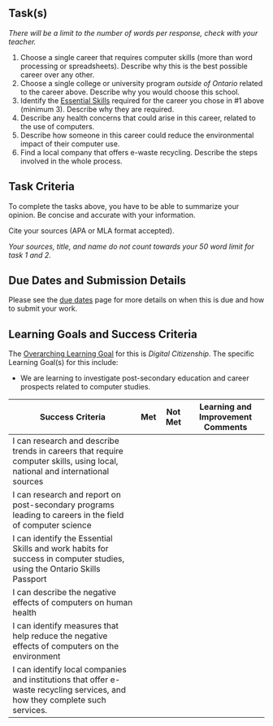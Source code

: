 ## Task(s)

_There will be a limit to the number of words per response, check with your teacher._

1. Choose a single career that requires computer skills (more than word processing or spreadsheets).  Describe why this is the best possible career over any other.
2. Choose a single college or university program *outside of Ontario* related to the career above. Describe why you would choose this school.
3. Identify the [Essential Skills](http://www.skills.edu.gov.on.ca/OSP2Web/TCU/DisplayEssentialSkills.xhtml) required for the career you chose in #1 above (minimum 3).  Describe why they are required.
4. Describe any health concerns that could arise in this career, related to the use of computers.
5. Describe how someone in this career could reduce the environmental impact of their computer use.
6. Find a local company that offers e-waste recycling.  Describe the steps involved in the whole process.

## Task Criteria 
To complete the tasks above, you have to be able to summarize your opinion.  Be concise and accurate with your information.

Cite your sources (APA or MLA format accepted).

_Your sources, title, and name do not count towards your 50 word limit for task 1 and 2._

## Due Dates and Submission Details

Please see the [due dates](./Due-Dates-and-Submission-Details) page for more details on when this is due and how to submit your work.

## Learning Goals and Success Criteria

The [Overarching Learning Goal](./images/ICS2O.jpg) for this is _Digital Citizenship_.
The specific Learning Goal(s) for this include:
  * We are learning to investigate post-secondary education and career prospects related to computer studies.

| Success Criteria | Met | Not Met | Learning and Improvement Comments |
| ----------- | --- | ------ | ------- |
| I can research and describe trends in careers that require computer skills, using local, national and international sources  | | | |
| I can research and report on post-secondary programs leading to careers in the field of computer science | | | |
| I can identify the Essential Skills and work habits for success in computer studies, using the Ontario Skills Passport | | | |
| I can describe the negative effects of computers on human health  | | | |
| I can identify measures that help reduce the negative effects of computers on the environment | | | |
| I can identify local companies and institutions that offer e-waste recycling services, and how they complete such services.  | | | |

